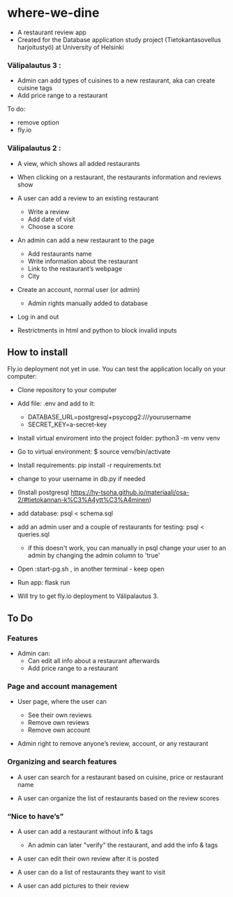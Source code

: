 # where-we-dine

- A restaurant review app
- Created for the Database application study project (Tietokantasovellus harjoitustyö) at University of Helsinki


### Välipalautus 3 :
- Admin can add types of cuisines to a new restaurant, aka can create cuisine tags
- Add price range to a restaurant

To do:

- remove option
- fly.io

### Välipalautus 2 : 

- A view, which shows all added restaurants 

- When clicking on a restaurant, the restaurants information and reviews show 

- A user can add a review to an existing restaurant 

    - Write a review 
    - Add date of visit 
    - Choose a score 

- An admin can add a new restaurant to the page 

    - Add restaurants name 
    - Write information about the restaurant 
    - Link to the restaurant’s webpage 
    - City 
 
- Create an account, normal user (or admin)
    - Admin rights manually added to database

- Log in and out 

- Restrictments in html and python to block invalid inputs
 
## How to install
Fly.io deployment not yet in use. You can test the application locally on your computer:

- Clone repository to your computer
- Add file: .env and add to it: 
    - DATABASE_URL=postgresql+psycopg2:///yourusername  
    - SECRET_KEY=a-secret-key
- Install virtual enviroment into the project folder: python3 -m venv venv
- Go to virtual environment: $ source venv/bin/activate
- Install requirements: pip install -r requirements.txt

- change to your username in db.py if needed
- (Install postgresql https://hy-tsoha.github.io/materiaali/osa-2/#tietokannan-k%C3%A4ytt%C3%A4minen)
- add database: psql < schema.sql
- add an admin user and a couple of restaurants for testing: psql < queries.sql
    - if this doesn't work, you can manually in psql change your user to an admin by changing the admin column to 'true'
- Open :start-pg.sh , in another terminal - keep open
- Run app: flask run


- Will try to get fly.io deployment to Välipalautus 3.

## To Do

### Features
- Admin can:
    - Can edit all info about a restaurant afterwards
    - Add price range to a restaurant

### Page and account management

- User page, where the user can 
    - See their own reviews 
    - Remove own reviews 
    - Remove own account 

- Admin right to remove anyone’s review, account, or any restaurant 
 

### Organizing and search features 

- A user can search for a restaurant based on cuisine, price or restaurant name

- A user can organize the list of restaurants based on the review scores 
 

### “Nice to have’s”

- A user can add a restaurant without info & tags 

    - An admin can later "verify" the restaurant, and add the info & tags 

- A user can edit their own review after it is posted 

- A user can do a list of restaurants they want to visit 

- A user can add pictures to their review
